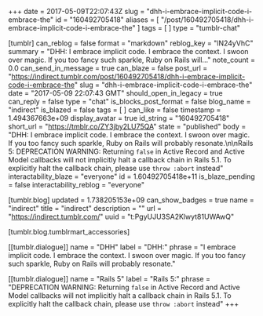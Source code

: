 +++
date = 2017-05-09T22:07:43Z
slug = "dhh-i-embrace-implicit-code-i-embrace-the"
id = "160492705418"
aliases = [ "/post/160492705418/dhh-i-embrace-implicit-code-i-embrace-the" ]
tags = [ ]
type = "tumblr-chat"

[tumblr]
can_reblog = false
format = "markdown"
reblog_key = "lN24yVhC"
summary = "DHH: I embrace implicit code. I embrace the context. I swoon over magic. If you too fancy such sparkle, Ruby on Rails will..."
note_count = 0.0
can_send_in_message = true
can_blaze = false
post_url = "https://indirect.tumblr.com/post/160492705418/dhh-i-embrace-implicit-code-i-embrace-the"
slug = "dhh-i-embrace-implicit-code-i-embrace-the"
date = "2017-05-09 22:07:43 GMT"
should_open_in_legacy = true
can_reply = false
type = "chat"
is_blocks_post_format = false
blog_name = "indirect"
is_blazed = false
tags = [ ]
can_like = false
timestamp = 1.494367663e+09
display_avatar = true
id_string = "160492705418"
short_url = "https://tmblr.co/ZY3jby2LU75QA"
state = "published"
body = "DHH: I embrace implicit code. I embrace the context. I swoon over magic. If you too fancy such sparkle, Ruby on Rails will probably resonate.\n\nRails 5: DEPRECATION WARNING: Returning `false` in Active Record and Active Model callbacks will not implicitly halt a callback chain in Rails 5.1. To explicitly halt the callback chain, please use `throw :abort` instead"
interactability_blaze = "everyone"
id = 1.60492705418e+11
is_blaze_pending = false
interactability_reblog = "everyone"

[tumblr.blog]
updated = 1.738205153e+09
can_show_badges = true
name = "indirect"
title = "indirect"
description = ""
url = "https://indirect.tumblr.com/"
uuid = "t:PgyUJU3SA2Klwyt81UWAwQ"

[tumblr.blog.tumblrmart_accessories]

[[tumblr.dialogue]]
name = "DHH"
label = "DHH:"
phrase = "I embrace implicit code. I embrace the context. I swoon over magic. If you too fancy such sparkle, Ruby on Rails will probably resonate."

[[tumblr.dialogue]]
name = "Rails 5"
label = "Rails 5:"
phrase = "DEPRECATION WARNING: Returning `false` in Active Record and Active Model callbacks will not implicitly halt a callback chain in Rails 5.1. To explicitly halt the callback chain, please use `throw :abort` instead"
+++
